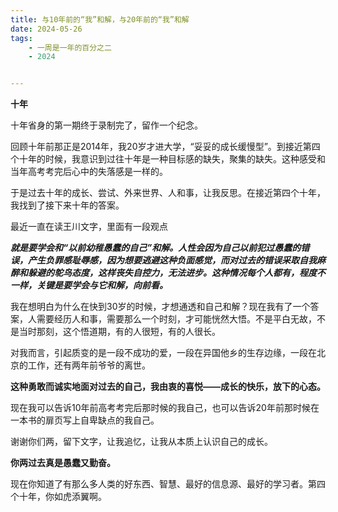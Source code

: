 ```yaml
---
title: 与10年前的“我”和解，与20年前的“我”和解
date: 2024-05-26
tags:
    - 一周是一年的百分之二
    - 2024


---
```


  

**十年**

十年省身的第一期终于录制完了，留作一个纪念。



回顾十年前那正是2014年，我20岁才进大学，“妥妥的成长缓慢型”。到接近第四个十年的时候，我意识到过往十年是一种目标感的缺失，聚集的缺失。这种感受和当年高考考完后心中的失落感是一样的。



于是过去十年的成长、尝试、外来世界、人和事，让我反思。在接近第四个十年，我找到了接下来十年的答案。



最近一直在读王川文字，里面有一段观点





***就是要学会和“以前幼稚愚蠢的自己”和解。人性会因为自己以前犯过愚蠢的错误，产生负罪感耻辱感，因为想要逃避这种负面感觉，而对过去的错误采取自我麻醉和躲避的鸵鸟态度，这样丧失自控力，无法进步。这种情况每个人都有，程度不一样，关键是要学会与它和解，向前看。***





我在想明白为什么在快到30岁的时候，才想通透和自己和解？现在我有了一个答案，人需要经历人和事，需要那么一个时刻，才可能恍然大悟。不是平白无故，不是当时那刻，这个悟道期，有的人很短，有的人很长。



对我而言，引起质变的是一段不成功的爱，一段在异国他乡的生存边缘，一段在北京的工作，还有两年前爷爷的离世。



**这种勇敢而诚实地面对过去的自己，我由衷的喜悦——成长的快乐，放下的心态。**



现在我可以告诉10年前高考考完后那时候的我自己，也可以告诉20年前那时候在一本书的扉页写上自卑缺点的我自己。

谢谢你们两，留下文字，让我追忆，让我从本质上认识自己的成长。



**你两过去真是愚蠢又勤奋。**



现在你知道了有那么多人类的好东西、智慧、最好的信息源、最好的学习者。第四个十年，你如虎添翼啊。